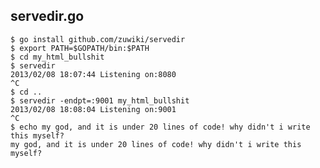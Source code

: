 ## servedir.go

    $ go install github.com/zuwiki/servedir
    $ export PATH=$GOPATH/bin:$PATH
    $ cd my_html_bullshit
    $ servedir
    2013/02/08 18:07:44 Listening on:8080
    ^C
    $ cd ..
    $ servedir -endpt=:9001 my_html_bullshit
    2013/02/08 18:08:04 Listening on:9001
    ^C
    $ echo my god, and it is under 20 lines of code! why didn't i write this myself?
    my god, and it is under 20 lines of code! why didn't i write this myself?


